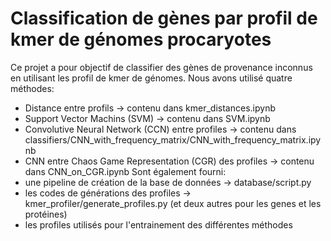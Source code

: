 # Classification de gènes par profil de kmer de génomes procaryotes
Ce projet a pour objectif de classifier des gènes de provenance inconnus en utilisant les profil de kmer de génomes.
Nous avons utilisé quatre méthodes:
- Distance entre profils -> contenu dans kmer_distances.ipynb
- Support Vector Machins (SVM) -> contenu dans SVM.ipynb
- Convolutive Neural Network (CCN) entre profiles -> contenu dans classifiers/CNN_with_frequency_matrix/CNN_with_frequency_matrix.ipynb
- CNN entre Chaos Game Representation (CGR) des profiles -> contenu dans CNN_on_CGR.ipynb
Sont également fourni:
- une pipeline de création de la base de données -> database/script.py
- les codes de générations des profiles -> kmer_profiler/generate_profiles.py (et deux autres pour les genes et les protéines)
- les profiles utilisés pour l'entrainement des différentes méthodes